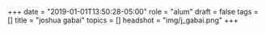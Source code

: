 +++
date = "2019-01-01T13:50:28-05:00"
role = "alum"
draft = false
tags = []
title = "joshua gabai"
topics = []
headshot = "img/j_gabai.png"
+++
